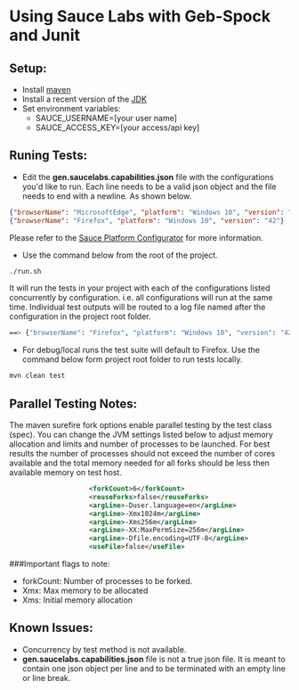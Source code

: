 Using Sauce Labs with Geb-Spock and Junit
=========================================

## Setup:

* Install [maven](https://maven.apache.org/)
* Install a recent version of the [JDK](http://www.oracle.com/technetwork/java/javase/downloads/jdk8-downloads-2133151.html)
* Set environment variables:
    * SAUCE_USERNAME=[your user name]
    * SAUCE_ACCESS_KEY=[your access/api key]
    
## Runing Tests:

* Edit the **gen.saucelabs.capabilities.json** file with the configurations you'd like to run. Each line needs to be a valid json object and the file needs to end with a newline. As shown below. 
```json
{"browserName": "MicrosoftEdge", "platform": "Windows 10", "version": "20.10240"}
{"browserName": "Firefox", "platform": "Windows 10", "version": "42"}
```
Please refer to the [Sauce Platform Configurator](https://wiki.saucelabs.com/display/DOCS/Platform+Configurator/) for more information.
* Use the command below from the root of the project.
```bash
./run.sh
```
It will run the tests in your project with each of the configurations listed concurrently by configuration. i.e. all configurations will run at the same time. 
Individual test outputs will be routed to a log file named after the configuration in the project root folder. 
```bash
==> {"browserName": "Firefox", "platform": "Windows 10", "version": "42"}.log
```
* For debug/local runs the test suite will default to Firefox. Use the command below form project root folder to run tests locally.
```bash 
mvn clean test
```

## Parallel Testing Notes:

 The maven surefire fork options enable parallel testing by the test class (spec). You can change the JVM settings listed below to adjust memory allocation and limits and number of processes to be launched. For best results the number of processes should not exceed the number of cores available and the total memory needed for all forks should be less then available memory on test host.

```xml
                    <forkCount>6</forkCount>
                    <reuseForks>false</reuseForks>
                    <argLine>-Duser.language=en</argLine>
                    <argLine>-Xmx1024m</argLine>
                    <argLine>-Xms256m</argLine> 
                    <argLine>-XX:MaxPermSize=256m</argLine>
                    <argLine>-Dfile.encoding=UTF-8</argLine>
                    <useFile>false</useFile>
```

###Important flags to note:

* forkCount: Number of processes to be forked.
* Xmx: Max memory to be allocated
* Xms: Initial memory allocation

## Known Issues:
* Concurrency by test method is not available.
* **gen.saucelabs.capabilities.json** file is not a true json file. It is meant to contain one json object per line and to be terminated with an empty line or line break.
 
